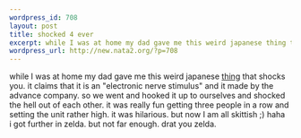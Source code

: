 ```yaml
--- 
wordpress_id: 708
layout: post
title: shocked 4 ever
excerpt: while I was at home my dad gave me this weird japanese thing that shocks you. it claims that it is an "electronic nerve stimulus" and it made by the advance company. so we went and hooked it up to ourselves and shocked the hell out of each other. it was really fun getting three people in a row and setting the unit rather high. it ...
wordpress_url: http://new.nata2.org/?p=708
---
```

while I was at home my dad gave me this weird japanese <A href="http://www.advance.jp/english/homehealth/grantz.html">thing</a> that shocks you. it claims that it is an "electronic nerve stimulus" and it made by the advance company. so we went and hooked it up to ourselves and shocked the hell out of each other. it was really fun getting three people in a row and setting the unit rather high. it was hilarious. but now I am all skittish ;) haha<br/>i got further in zelda. but not far enough. drat you zelda. 
